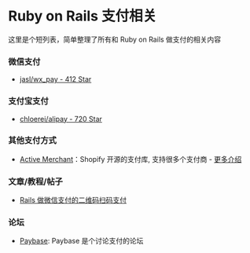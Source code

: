 # Ruby on Rails 支付相关
这里是个短列表，简单整理了所有和 Ruby on Rails 做支付的相关内容


### 微信支付
* [jasl/wx_pay - 412 Star](https://github.com/jasl/wx_pay)

### 支付宝支付
* [chloerei/alipay - 720 Star](https://github.com/chloerei/alipay/)

### 其他支付方式
* [Active Merchant](https://github.com/activemerchant/active_merchant)：Shopify 开源的支付库, 支持很多个支付商 - [更多介绍](https://paybase.cn/d/74-active-merchant-ruby)

### 文章/教程/帖子
* [Rails 做微信支付的二维码扫码支付](https://1c7.me/rails-wechat-pay-tutorial/)

### 论坛
* [Paybase](https://paybase.cn/): Paybase 是个讨论支付的论坛
